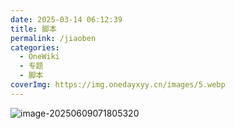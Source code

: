 ```yaml
---
date: 2025-03-14 06:12:39
title: 脚本
permalink: /jiaoben
categories:
  - OneWiki
  - 专题
  - 脚本
coverImg: https://img.onedayxyy.cn/images/5.webp
---
```


![image-20250609071805320](https://img.onedayxyy.cn/images/image-20250609071805320.png)

